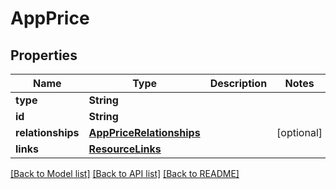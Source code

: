# AppPrice

## Properties
Name | Type | Description | Notes
------------ | ------------- | ------------- | -------------
**type** | **String** |  | 
**id** | **String** |  | 
**relationships** | [**AppPriceRelationships**](AppPriceRelationships.md) |  | [optional] 
**links** | [**ResourceLinks**](ResourceLinks.md) |  | 

[[Back to Model list]](../README.md#documentation-for-models) [[Back to API list]](../README.md#documentation-for-api-endpoints) [[Back to README]](../README.md)


